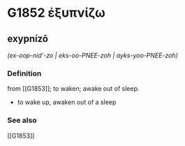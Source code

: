 # G1852 ἐξυπνίζω

## exypnízō

_(ex-oop-nid'-zo | eks-oo-PNEE-zoh | ayks-yoo-PNEE-zoh)_

### Definition

from [[G1853]]; to waken; awake out of sleep.

- to wake up, awaken out of a sleep

### See also

[[G1853]]

